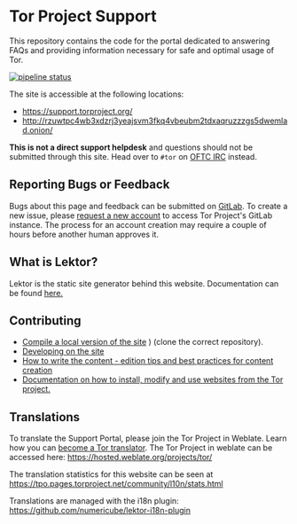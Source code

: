 # Tor Project Support
This repository contains the code for the portal dedicated to answering FAQs and providing information necessary for safe and optimal usage of Tor.

[![pipeline status](https://gitlab.torproject.org/tpo/web/support/badges/main/pipeline.svg)](https://gitlab.torproject.org/tpo/web/support/-/commits/main)

The site is accessible at the following locations:
- https://support.torproject.org/
- http://rzuwtpc4wb3xdzrj3yeajsvm3fkq4vbeubm2tdxaqruzzzgs5dwemlad.onion/

**This is not a direct support helpdesk** and questions should not be submitted through this site. Head over to ```#tor``` on [OFTC IRC](https://webchat.oftc.net/?channels=tor) instead.

## Reporting Bugs or Feedback

Bugs about this page and feedback can be submitted on [GitLab](https://gitlab.torproject.org/tpo/web/support/-/issues). To create a new issue, please [request a new account](https://gitlab.onionize.space/) to access Tor Project's GitLab instance. The process for an account creation may require a couple of hours before another human approves it.

## What is Lektor?
Lektor is the static site generator behind this website. Documentation can be found [here.](https://www.getlektor.com/docs/)

## Contributing

- [Compile a local version of the site](https://gitlab.torproject.org/tpo/web/team/-/wikis/documentation/Compiling-a-local-version-of-the-website) ) (clone the correct repository).
- [Developing on the site](https://gitlab.torproject.org/tpo/web/team/-/wikis/documentation/How-to-develop-on-the-website)
- [How to write the content - edition tips and best practices for content creation](https://gitlab.torproject.org/tpo/web/team/-/wikis/documentation/Writing-the-content)
- [Documentation on how to install, modify and use websites from the Tor project.](https://gitlab.torproject.org/tpo/web/team/-/wikis/documentation/home)

## Translations

To translate the Support Portal, please join the Tor Project in Weblate. Learn how you can [become a Tor translator](https://community.torproject.org/localization/becoming-tor-translator/).
The Tor Project in weblate can be accessed here: https://hosted.weblate.org/projects/tor/

The translation statistics for this website can be seen at https://tpo.pages.torproject.net/community/l10n/stats.html

Translations are managed with the i18n plugin:
https://github.com/numericube/lektor-i18n-plugin
